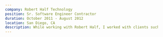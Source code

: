 ```yaml
---
company: Robert Half Technology
position: Sr. Software Engineer Contractor
duration: October 2011 - August 2012
location: San Diego, CA
description: While working with Robert Half, I worked with clients such as Intuit, North County Transit District, and CollisionSync to improve their businesses.
---
```

